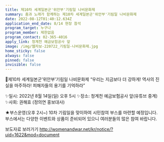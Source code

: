 ```yaml
---
title: 제10차 세계일본군'위안부'기림일 나비문화제
summary: 춤과 노래가 함께하는 제10차 세계일본군'위안부'기림일 나비문화제
date: 2022-08-12T01:40:12.634Z
application_end_date: 8/14 현장 참석
program_target: 누구나
program_member: 제한없음
program_contact: 02-365-4016
apply_link: 청계천 예금보험공사 앞
image: /img/웹자보-220722_기림일-나비문화제.jpg
home_sticky: false
always: false
pinned: false
invisible: false
---
```

🌼제10차 세계일본군’위안부’기림일 나비문화제  “우리는 지금보다 더 강하게! 역사의 진실을 마주하라! 피해자들의 용기를 기억하라”

✨일시: 2022년 8월 14일(일) 오후 5시
✨장소: 청계천 예금보험공사 앞(유튜브 중계)
✨사회: 권해효 (정의연 홍보대사)

★부스운영(오후 2시~)
10차 기림일을 맞이하여 시민참여 부스를 마련할 예정입니다.
부스에서는 다양한 이벤트와 상품이 준비되어 있으니 여러분들의 많은 참여 바랍니다.



보도자료 보러가기 <http://womenandwar.net/kr/notice/?uid=1622&mod=document>